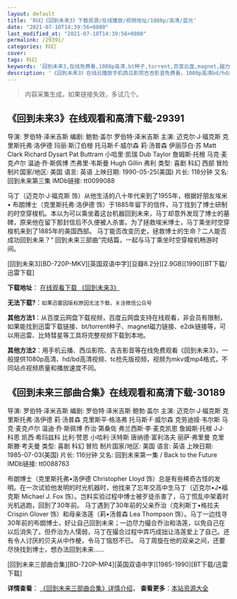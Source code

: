 ```yaml
---
layout: default
title: '科幻《回到未来3》下载资源/在线播放/视频地址/1080p/高清/蓝光'
date: "2021-07-10T14:39:56+0800"
last_modified_at: "2021-07-10T14:39:56+0800"
permalink: /29391/
categories: 科幻
cover:
tags: 科幻
keywords: '回到未来3,在线免费看,1080p高清,bt种子,torrent,百度云盘,magnet,磁力链,迅雷下载资源'
description: '《回到未来3》在线云播放手机西瓜影院吉吉影音免费看，1080p高清bd/hd未删减完整版和tc抢先枪版，mkv/mp4格式，附带bt/torrent种子、magnet/磁力链、百度云盘、网盘资源迅雷下载链接'
---
```


>内容采集生成，如果链接失效，多试几个。


## 《回到未来3》在线观看和高清下载-29391

导演: 罗伯特·泽米吉斯 编剧: 鲍勃·盖尔 罗伯特·泽米吉斯 主演: 迈克尔·J·福克斯 克里斯托弗·洛伊德 玛丽·斯汀伯根 托马斯·F·威尔森 莉·汤普森 伊丽莎白·苏 Matt Clark Richard Dysart Pat Buttram 小哈里·凯瑞 Dub Taylor 詹姆斯·托根 马克·麦克卢尔 温迪·乔·斯佩博 杰弗里·韦斯曼 Hugh Gillin 弗利 类型: 喜剧 科幻 西部 冒险 制片国家/地区: 美国 语言: 英语 上映日期: 1990-05-25(美国) 片长: 118分钟 又名: 回到未来第三集 IMDb链接: tt0099088

马丁（迈克尔·J·福克斯 饰）从他生活的八十年代来到了1955年，根据好朋友埃米• 布朗博士（克里斯托弗·洛伊德 饰）于1885年留下的信件，马丁找到了博士研制的时空穿梭机。本以为可以乘坐着这台机器回到未来，马丁却意外发现了博士的墓碑，原来他在留下那封信后不久便被人杀害。为了拯救埃米博士，马丁乘坐时空穿梭机来到了1885年的美国西部。 马丁能否改变历史，拯救博士的生命？二人能否成功回到未来？“ 回到未来三部曲”完结篇，一起与马丁乘坐时空穿梭机畅游时间。


[回到未来3][BD-720P-MKV][英国双语中字][豆瓣8.2分][2.9GB][1990][BT下载/迅雷下载]

**下载地址**： [在线观看下载 《回到未来3》](https://www.btdx8.com/torrent/back_to_the_future_part_iii_1990.html) 


**无法下载?**：`如果迅雷因版权原因无法下载，关注微信公众号 `

**其他方法1**：从百度云网盘下载视频，百度云网盘支持在线观看，非会员有限制，如果能找到迅雷下载链接、bt/torrent种子、magnet磁力链接、e2dk链接等，可以用迅雷、比特彗星等工具将完整视频下载到本地。

**其他方法2**：用手机云播、西瓜影院、吉吉影音等在线免费观看《回到未来3》，一般提供1080p高清、hd/bd高清视频、tc抢先版视频，视频为mkv或mp4格式，不同站点视频质量和播放速度不同。


## 《回到未来三部曲合集》在线观看和高清下载-30189

导演: 罗伯特·泽米吉斯 编剧: 罗伯特·泽米吉斯 鲍勃·盖尔 主演: 迈克尔·J·福克斯 克里斯托弗·洛伊德 莉·汤普森 克里斯平·格洛弗 托马斯·F·威尔森 克劳迪娅·韦尔斯 马克·麦克卢尔 温迪·乔·斯佩博 乔治·第桑佐 弗兰西斯·李·麦克凯恩 詹姆斯·托根 J·J·科恩 凯西·希玛兹科 比利·赞恩 小哈利·沃特斯 唐纳德·富利洛夫 丽萨·弗里曼 克里斯滕·考夫曼 类型: 喜剧 科幻 冒险 制片国家/地区: 美国 语言: 英语 上映日期: 1985-07-03(美国) 片长: 116分钟 又名: 回到未来第一集 / Back to the Future IMDb链接: tt0088763

布朗博士（克里斯托弗•洛伊德 Christopher Lloyd 饰）总是有些稀奇古怪的发明。在一次试验他发明的时光机器时，他找来了忘年交高中生马丁（迈克尔•J•福克斯 Michael J. Fox 饰）。岂料实验过程中博士被歹徒杀害了，马丁慌乱中架着时光机逃跑，回到了30年前。 马丁遇到了30年前的父亲乔治（克利斯丁•格拉夫 Crispin Glover 饰）和母亲洛莲（莉•汤普森 Lea Thompson 饰）。马丁一边找寻30年前的布朗博士，好让自己回到未来；一边尽力撮合乔治和洛莲，以免自己在以后消失了。但乔治为人懦弱，马丁在撮合过程中弄巧成拙让洛莲爱上了自己。还有令人讨厌的贝夫从中作梗，令马丁恼怒不已。 马丁周旋在他的双亲之间，还要尽快找到博士，想办法回到未来……


[回到未来三部曲合集][BD-720P-MP4][英国双语中字][1985-1990][BT下载/迅雷下载]

**详情查看**： [《回到未来三部曲合集》详情介绍](/movie/30189/)， **查看更多**：[本站资源大全](/movie/t/all/)

